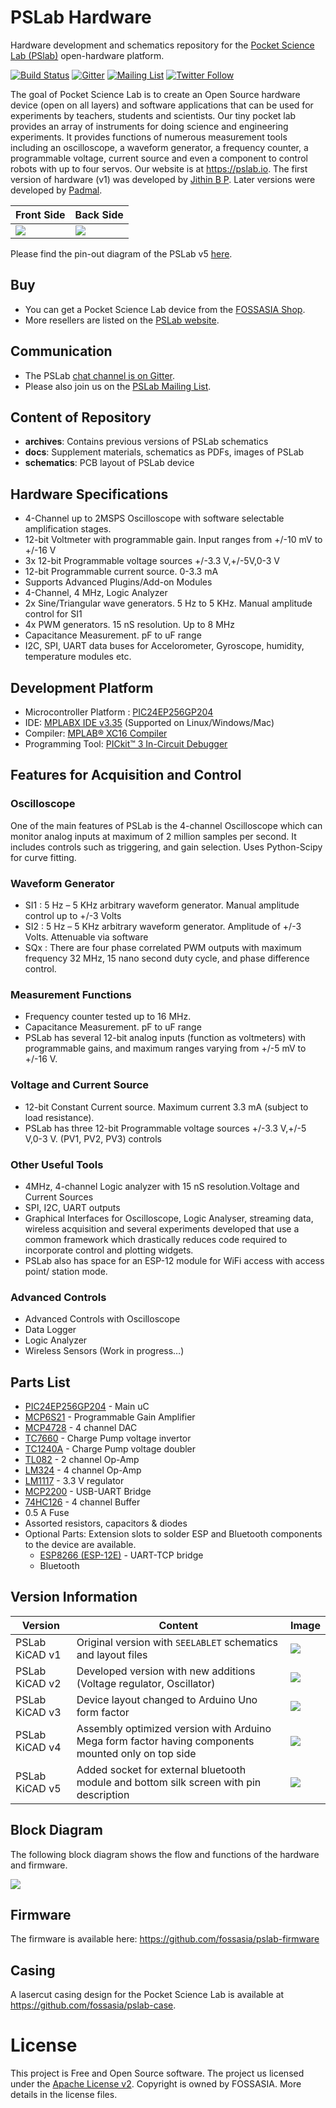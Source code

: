 # PSLab Hardware

Hardware development and schematics repository for the [Pocket Science Lab (PSlab)](https://pslab.io) open-hardware platform.

[![Build Status](https://travis-ci.org/fossasia/pslab-hardware.svg?branch=master)](https://travis-ci.org/fossasia/pslab-hardware)
[![Gitter](https://badges.gitter.im/fossasia/pslab.svg)](https://gitter.im/fossasia/pslab?utm_source=badge&utm_medium=badge&utm_campaign=pr-badge)
[![Mailing List](https://img.shields.io/badge/Mailing%20List-FOSSASIA-blue.svg)](https://groups.google.com/forum/#!forum/pslab-fossasia)
[![Twitter Follow](https://img.shields.io/twitter/follow/pslabio.svg?style=social&label=Follow&maxAge=2592000?style=flat-square)](https://twitter.com/pslabio)

The goal of Pocket Science Lab is to create an Open Source hardware device (open on all layers) and software applications that can be used for experiments by teachers, students and scientists. Our tiny pocket lab provides an array of instruments for doing science and engineering experiments. It provides functions of numerous measurement tools including an oscilloscope, a waveform generator, a frequency counter, a programmable voltage, current source and even a component to control robots with up to four servos. Our website is at https://pslab.io. The first version of hardware (v1) was developed by [Jithin B P](https://github.com/jithinbp). Later versions were developed by [Padmal](https://github.com/CloudyPadmal).

Front Side                        | Back Side
 -------------------------------- | ----------------------------------
![](docs/images/PSLab_v5_top.png) | ![](docs/images/PSLab_v5_bottom.png)

Please find the pin-out diagram of the PSLab v5 [here](docs/pin_layouts/PSLab_Pin_Layout.pdf).

## Buy

* You can get a Pocket Science Lab device from the [FOSSASIA Shop](https://fossasia.com).
* More resellers are listed on the [PSLab website](https://pslab.io/shop/).

## Communication

* The PSLab [chat channel is on Gitter](https://gitter.im/fossasia/pslab).
* Please also join us on the [PSLab Mailing List](https://groups.google.com/forum/#!forum/pslab-fossasia).

## Content of Repository

* **archives**: Contains previous versions of PSLab schematics
* **docs**: Supplement materials, schematics as PDFs, images of PSLab
* **schematics**: PCB layout of PSLab device

## Hardware Specifications

* 4-Channel up to 2MSPS Oscilloscope with software selectable amplification stages.
* 12-bit Voltmeter with programmable gain. Input ranges from +/-10 mV to +/-16 V
* 3x 12-bit Programmable voltage sources +/-3.3 V,+/-5V,0-3 V
* 12-bit Programmable current source. 0-3.3 mA
* Supports Advanced Plugins/Add-on Modules
* 4-Channel, 4 MHz, Logic Analyzer
* 2x Sine/Triangular wave generators. 5 Hz to 5 KHz. Manual amplitude control for SI1
* 4x PWM generators. 15 nS resolution. Up to 8 MHz
* Capacitance Measurement. pF to uF range
* I2C, SPI, UART data buses for Accelorometer, Gyroscope, humidity, temperature modules etc.

## Development Platform

* Microcontroller Platform : [PIC24EP256GP204](http://www.microchip.com/wwwproducts/en/PIC24EP256GP204)
* IDE: [MPLABX IDE v3.35](http://www.microchip.com/mplab/mplab-x-ide) (Supported on Linux/Windows/Mac)
* Compiler: [MPLAB® XC16 Compiler](http://www.microchip.com/mplab/compilers)
* Programming Tool: [PICkit™ 3 In-Circuit Debugger](http://www.microchip.com/Developmenttools/ProductDetails.aspx?PartNO=PG164130)

## Features for Acquisition and Control

### Oscilloscope

One of the main features of PSLab is the 4-channel Oscilloscope which can monitor analog inputs at maximum of 2 million samples per second. It includes controls such as triggering, and gain selection. Uses Python-Scipy for curve fitting.

### Waveform Generator

* SI1 : 5 Hz – 5 KHz arbitrary waveform generator. Manual amplitude control up to +/-3 Volts
* SI2 : 5 Hz – 5 KHz arbitrary waveform generator. Amplitude of +/-3 Volts. Attenuable via software
* SQx : There are four phase correlated PWM outputs with maximum frequency 32 MHz, 15 nano second duty cycle, and phase difference control.

### Measurement Functions

* Frequency counter tested up to 16 MHz.
* Capacitance Measurement. pF to uF range
* PSLab has several 12-bit analog inputs (function as voltmeters) with programmable gains, and maximum ranges varying from +/-5 mV to +/-16 V.

### Voltage and Current Source

* 12-bit Constant Current source. Maximum current 3.3 mA (subject to load resistance).
* PSLab has three 12-bit Programmable voltage sources +/-3.3 V,+/-5 V,0-3 V. (PV1, PV2, PV3) controls

### Other Useful Tools

* 4MHz, 4-channel Logic analyzer with 15 nS resolution.Voltage and Current Sources
* SPI, I2C, UART outputs
* Graphical Interfaces for Oscilloscope, Logic Analyser, streaming data, wireless acquisition and several experiments developed that use a common framework which drastically reduces code required to incorporate control and plotting widgets.
* PSLab also has space for an ESP-12 module for WiFi access with access point/ station mode.

### Advanced Controls
* Advanced Controls with Oscilloscope
* Data Logger
* Logic Analyzer
* Wireless Sensors (Work in progress…)

## Parts List

* [PIC24EP256GP204](http://www.microchip.com/wwwproducts/en/PIC24EP256GP204) - Main uC
* [MCP6S21](http://www.microchip.com/wwwproducts/en/mcp6s21) - Programmable Gain Amplifier
* [MCP4728](http://www.microchip.com/wwwproducts/en/mcp4728) - 4 channel DAC
* [TC7660](http://www.microchip.com/wwwproducts/en/TC7660) - Charge Pump voltage invertor
* [TC1240A](http://www.microchip.com/wwwproducts/en/TC1240A) - Charge Pump voltage doubler
* [TL082](http://www.ti.com/product/TL082) - 2 channel Op-Amp
* [LM324](http://www.ti.com/product/LM324) - 4 channel Op-Amp
* [LM1117](http://www.ti.com/product/LM1117) - 3.3 V regulator
* [MCP2200](http://www.microchip.com/wwwproducts/en/MCP2200) - USB-UART Bridge
* [74HC126](http://www.ti.com/product/SN74HC126) - 4 channel Buffer
* 0.5 A Fuse
* Assorted resistors, capacitors & diodes
* Optional Parts: Extension slots to solder ESP and Bluetooth components to the device are available.
  * [ESP8266 (ESP-12E)](https://www.adafruit.com/product/2491) - UART-TCP bridge
  * Bluetooth

## Version Information

| Version | Content | Image |
| -------------- | ------- | ------- |
| PSLab KiCAD v1   | Original version with `SEELABLET` schematics and layout files | ![](docs/images/pslab_version_previews/PSLab_v1.png) |
| PSLab KiCAD v2 | Developed version with new additions (Voltage regulator, Oscillator) | ![](docs/images/pslab_version_previews/PSLab_v2.png) |
| PSLab KiCAD v3 | Device layout changed to Arduino Uno form factor | ![](docs/images/pslab_version_previews/PSLab_v3.png) |
| PSLab KiCAD v4 | Assembly optimized version with Arduino Mega form factor having components mounted only on top side | ![](docs/images/pslab_version_previews/PSLab_v4.png) |
| PSLab KiCAD v5 | Added socket for external bluetooth module and bottom silk screen with pin description | ![](docs/images/pslab_version_previews/PSLab_v5.png) |

## Block Diagram

The following block diagram shows the flow and functions of the hardware and firmware.

![](docs/images/blockdiag.png)

## Firmware

The firmware is available here: https://github.com/fossasia/pslab-firmware

## Casing

A lasercut casing design for the Pocket Science Lab is available at https://github.com/fossasia/pslab-case.

# License

This project is Free and Open Source software. The project us licensed under the [Apache License v2](LICENSE). Copyright is owned by FOSSASIA. More details in the license files.
